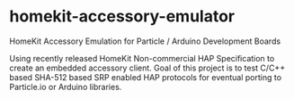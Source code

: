 # homekit-accessory-emulator
HomeKit Accessory Emulation for Particle / Arduino Development Boards

Using recently released HomeKit Non-commercial HAP Specification to create an embedded accessory client. Goal of this project is to test C/C++ based SHA-512 based SRP enabled HAP protocols for eventual porting to Particle.io or Arduino libraries.


